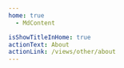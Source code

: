 ```yaml
---
home: true
  - MdContent

isShowTitleInHome: true
actionText: About
actionLink: /views/other/about
---
```


<Home/>